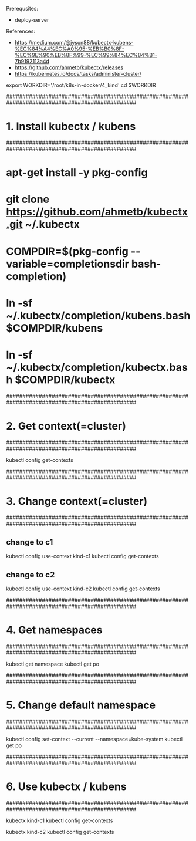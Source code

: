 Prerequsites:
- deploy-server

References:
- https://medium.com/@jyson88/kubectx-kubens-%EC%84%A4%EC%A0%95-%EB%B0%8F-%EC%9E%90%EB%8F%99-%EC%99%84%EC%84%B1-7b9192113a4d
- https://github.com/ahmetb/kubectx/releases
- https://kubernetes.io/docs/tasks/administer-cluster/

export WORKDIR='/root/k8s-in-docker/4_kind'
cd $WORKDIR


################################################################################################
# 1. Install kubectx / kubens
################################################################################################
# apt-get install -y pkg-config
# git clone https://github.com/ahmetb/kubectx.git ~/.kubectx
# COMPDIR=$(pkg-config --variable=completionsdir bash-completion)
# ln -sf ~/.kubectx/completion/kubens.bash $COMPDIR/kubens
# ln -sf ~/.kubectx/completion/kubectx.bash $COMPDIR/kubectx

<!-- cat << EOF >> ~/.bashrc
## kubectx and kubens
export PATH=~/.kubectx:\$PATH
EOF
. ~/.bashrc

## Completion scripts for fish
mkdir -p ~/.config/fish/completions
ln -s /opt/kubectx/completion/kubectx.fish ~/.config/fish/completions/
ln -s /opt/kubectx/completion/kubens.fish ~/.config/fish/completions/ -->


################################################################################################
# 2. Get context(=cluster)
################################################################################################

kubectl config get-contexts


################################################################################################
# 3. Change context(=cluster)
################################################################################################

## change to c1
kubectl config use-context kind-c1
kubectl config get-contexts

## change to c2
kubectl config use-context kind-c2
kubectl config get-contexts


################################################################################################
# 4. Get namespaces
################################################################################################

kubectl get namespace
kubectl get po


################################################################################################
# 5. Change default namespace
################################################################################################

kubectl config set-context --current --namespace=kube-system
kubectl get po


################################################################################################
# 6. Use kubectx / kubens
################################################################################################

kubectx kind-c1
kubectl config get-contexts

kubectx kind-c2
kubectl config get-contexts
